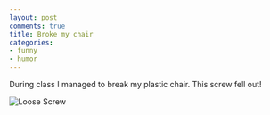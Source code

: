 ```yaml
---
layout: post
comments: true
title: Broke my chair
categories:
- funny
- humor
---
```

During class I managed to break my plastic chair. This screw fell out!

![Loose Screw](/images/blog/loose_screw.jpg)
